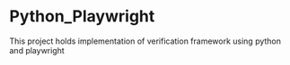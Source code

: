 # Python_Playwright
This project holds implementation of verification framework using python and playwright
